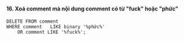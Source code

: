 #### 16. Xoá comment mà nội dung comment có từ "fuck" hoặc "phức"
```mysql
DELETE FROM comment
WHERE comment	LIKE binary '%phức%' 
	OR comment LIKE '%fuck%';
```
